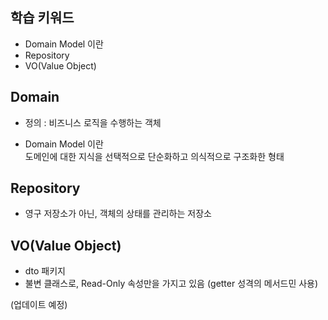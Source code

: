 ## 학습 키워드
- Domain Model 이란
- Repository
- VO(Value Object)

## Domain 
* 정의 : 비즈니스 로직을 수행하는 객체
- Domain Model 이란   
	도메인에 대한 지식을 선택적으로 단순화하고 의식적으로 구조화한 형태

## Repository   
* 영구 저장소가 아닌, 객체의 상태를 관리하는 저장소

## VO(Value Object)
* dto 패키지
* 불변 클래스로, Read-Only 속성만을 가지고 있음 (getter 성격의 메서드민 사용)

(업데이트 예정)